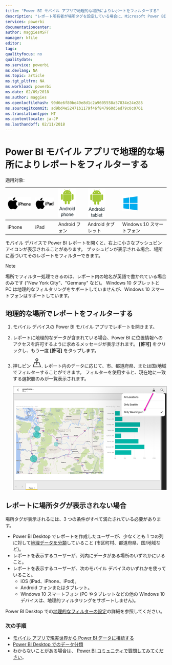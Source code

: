 ```yaml
---
title: "Power BI モバイル アプリで地理的な場所によりレポートをフィルターする"
description: "レポート所有者が場所タグを設定している場合に、Microsoft Power BI モバイル アプリで地理的な場所によりレポートをフィルターする方法について説明します。"
services: powerbi
documentationcenter: 
author: maggiesMSFT
manager: kfile
editor: 
tags: 
qualityfocus: no
qualitydate: 
ms.service: powerbi
ms.devlang: NA
ms.topic: article
ms.tgt_pltfrm: NA
ms.workload: powerbi
ms.date: 02/09/2018
ms.author: maggies
ms.openlocfilehash: 90d6e6f80be49e8d1c2a9605558a57834e24e285
ms.sourcegitcommit: ad9bd4e52471b1179f46f847960d5ed79c0c0761
ms.translationtype: HT
ms.contentlocale: ja-JP
ms.lasthandoff: 02/11/2018
---
```

# <a name="filter-a-report-by-geographic-location-in-the-power-bi-mobile-apps"></a>Power BI モバイル アプリで地理的な場所によりレポートをフィルターする
適用対象:

| ![iPhone](media/mobile-apps-geographic-filtering/iphone-logo-50-px.png) | ![iPad](media/mobile-apps-geographic-filtering/ipad-logo-50-px.png) | ![Android フォン](media/mobile-apps-geographic-filtering/android-phone-logo-50-px.png) | ![Android タブレット](media/mobile-apps-geographic-filtering/android-tablet-logo-50-px.png) | ![Android タブレット](media/mobile-apps-geographic-filtering/win-10-logo-50-px.png) |
|:--- |:--- |:--- |:--- |:--- |
| iPhone |iPad |Android フォン |Android タブレット |Windows 10 スマートフォン |

モバイル デバイスで Power BI レポートを開くと、右上に小さなプッシュピン アイコンが表示されることがあります。 プッシュピンが表示される場合、場所に基づいてそのレポートをフィルターできます。

> [!NOTE]
> 場所でフィルター処理できるのは、レポート内の地名が英語で書かれている場合のみです ("New York City"、"Germany" など)。 Windows 10 タブレットと PC は地理的なフィルタリングをサポートしていませんが、Windows 10 スマートフォンはサポートしています。
> 
> 

## <a name="filter-your-report-by-your-geographic-location"></a>地理的な場所でレポートをフィルターする
1. モバイル デバイスの Power BI モバイル アプリでレポートを開きます。
2. レポートに地理的なデータが含まれている場合、Power BI に位置情報へのアクセスを許可するように求めるメッセージが表示されます。 **[許可]** をクリックし、もう一度 **[許可]** をタップします。
3. 押しピン ![押しピン アイコンをタップします。](media/mobile-apps-geographic-filtering/power-bi-mobile-geo-icon.png). レポート内のデータに応じて、市、都道府県、または国/地域でフィルターすることができます。 フィルターを使用すると、現在地に一致する選択肢のみが一覧表示されます。
   
    ![押しピン フィルター](media/mobile-apps-geographic-filtering/power-bi-mobile-geo-map-set-filter.png)

## <a name="why-dont-i-see-location-tags-on-a-report"></a>レポートに場所タグが表示されない場合
場所タグが表示されるには、3 つの条件がすべて満たされている必要があります。 

* Power BI Desktop でレポートを作成したユーザーが、少なくとも 1 つの列に対して[地理データを分類](desktop-mobile-geofiltering.md)していること (市区町村、都道府県、国/地域など)。
* レポートを表示するユーザーが、列内にデータがある場所のいずれかにいること。
* レポートを表示するユーザーが、次のモバイル デバイスのいずれかを使っていること。
  * iOS (iPad、iPhone、iPod)。
  * Android フォンまたはタブレット。
  * Windows 10 スマートフォン (PC やタブレットなどの他の Windows 10 デバイスは、地理的フィルタリングをサポートしません)。

Power BI Desktop での[地理的なフィルターの設定](desktop-mobile-geofiltering.md)の詳細を参照してください。

### <a name="next-steps"></a>次の手順
* [モバイル アプリで現実世界から Power BI データに接続する](mobile-apps-data-in-real-world-context.md)
* [Power BI Desktop でのデータ分類](desktop-data-categorization.md) 
* わからないことがある場合は、 [Power BI コミュニティで質問してみてください](http://community.powerbi.com/)。

